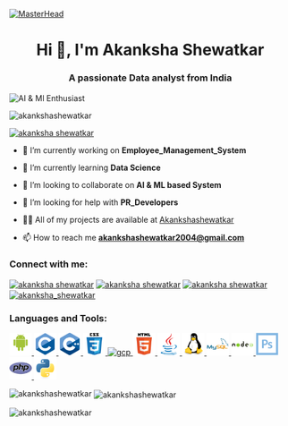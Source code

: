 [![MasterHead](https://forum.vectorworks.net/uploads/monthly_2021_02/sample.gif.415fae3962f032fc47f0c99bceea8135.gif)](https://Akankshashewatkar.io)
<h1 align="center">Hi 👋, I'm Akanksha Shewatkar</h1>
<h3 align="center">A passionate Data analyst from India</h3>
<img align="center" alt="AI & Ml Enthusiast" width"400" src="https://benmcewan.com/newsletter/images/2abb3858-690d-4a8f-aae0-05280d4567a5.gif"> 
<p align="left"> <img src="https://komarev.com/ghpvc/?username=akankshashewatkar&label=Profile%20views&color=0e75b6&style=flat" alt="akankshashewatkar" /> </p>

<p align="left"> <a href="https://twitter.com/akanksha shewatkar" target="blank"><img src="https://img.shields.io/twitter/follow/akanksha shewatkar?logo=twitter&style=for-the-badge" alt="akanksha shewatkar" /></a> </p>

- 🔭 I’m currently working on **Employee_Management_System**

- 🌱 I’m currently learning **Data Science**

- 👯 I’m looking to collaborate on **AI & ML based System**

- 🤝 I’m looking for help with **PR_Developers**

- 👨‍💻 All of my projects are available at [Akankshashewatkar](github)

- 📫 How to reach me **akankshashewatkar2004@gmail.com**

<h3 align="left">Connect with me:</h3>
<p align="left">
<a href="https://twitter.com/akanksha shewatkar" target="blank"><img align="center" src="https://raw.githubusercontent.com/rahuldkjain/github-profile-readme-generator/master/src/images/icons/Social/twitter.svg" alt="akanksha shewatkar" height="30" width="40" /></a>
<a href="https://linkedin.com/in/akanksha shewatkar" target="blank"><img align="center" src="https://raw.githubusercontent.com/rahuldkjain/github-profile-readme-generator/master/src/images/icons/Social/linked-in-alt.svg" alt="akanksha shewatkar" height="30" width="40" /></a>
<a href="https://fb.com/akanksha shewatkar" target="blank"><img align="center" src="https://raw.githubusercontent.com/rahuldkjain/github-profile-readme-generator/master/src/images/icons/Social/facebook.svg" alt="akanksha shewatkar" height="30" width="40" /></a>
<a href="https://instagram.com/akanksha_shewatkar" target="blank"><img align="center" src="https://raw.githubusercontent.com/rahuldkjain/github-profile-readme-generator/master/src/images/icons/Social/instagram.svg" alt="akanksha_shewatkar" height="30" width="40" /></a>
</p>

<h3 align="left">Languages and Tools:</h3>
<p align="left"> <a href="https://developer.android.com" target="_blank" rel="noreferrer"> <img src="https://raw.githubusercontent.com/devicons/devicon/master/icons/android/android-original-wordmark.svg" alt="android" width="40" height="40"/> </a> <a href="https://www.cprogramming.com/" target="_blank" rel="noreferrer"> <img src="https://raw.githubusercontent.com/devicons/devicon/master/icons/c/c-original.svg" alt="c" width="40" height="40"/> </a> <a href="https://www.w3schools.com/cpp/" target="_blank" rel="noreferrer"> <img src="https://raw.githubusercontent.com/devicons/devicon/master/icons/cplusplus/cplusplus-original.svg" alt="cplusplus" width="40" height="40"/> </a> <a href="https://www.w3schools.com/css/" target="_blank" rel="noreferrer"> <img src="https://raw.githubusercontent.com/devicons/devicon/master/icons/css3/css3-original-wordmark.svg" alt="css3" width="40" height="40"/> </a> <a href="https://cloud.google.com" target="_blank" rel="noreferrer"> <img src="https://www.vectorlogo.zone/logos/google_cloud/google_cloud-icon.svg" alt="gcp" width="40" height="40"/> </a> <a href="https://www.w3.org/html/" target="_blank" rel="noreferrer"> <img src="https://raw.githubusercontent.com/devicons/devicon/master/icons/html5/html5-original-wordmark.svg" alt="html5" width="40" height="40"/> </a> <a href="https://www.java.com" target="_blank" rel="noreferrer"> <img src="https://raw.githubusercontent.com/devicons/devicon/master/icons/java/java-original.svg" alt="java" width="40" height="40"/> </a> <a href="https://www.linux.org/" target="_blank" rel="noreferrer"> <img src="https://raw.githubusercontent.com/devicons/devicon/master/icons/linux/linux-original.svg" alt="linux" width="40" height="40"/> </a> <a href="https://www.mysql.com/" target="_blank" rel="noreferrer"> <img src="https://raw.githubusercontent.com/devicons/devicon/master/icons/mysql/mysql-original-wordmark.svg" alt="mysql" width="40" height="40"/> </a> <a href="https://nodejs.org" target="_blank" rel="noreferrer"> <img src="https://raw.githubusercontent.com/devicons/devicon/master/icons/nodejs/nodejs-original-wordmark.svg" alt="nodejs" width="40" height="40"/> </a> <a href="https://www.photoshop.com/en" target="_blank" rel="noreferrer"> <img src="https://raw.githubusercontent.com/devicons/devicon/master/icons/photoshop/photoshop-line.svg" alt="photoshop" width="40" height="40"/> </a> <a href="https://www.php.net" target="_blank" rel="noreferrer"> <img src="https://raw.githubusercontent.com/devicons/devicon/master/icons/php/php-original.svg" alt="php" width="40" height="40"/> </a> <a href="https://www.python.org" target="_blank" rel="noreferrer"> <img src="https://raw.githubusercontent.com/devicons/devicon/master/icons/python/python-original.svg" alt="python" width="40" height="40"/> </a> </p>

<p><img align="left" src="https://github-readme-stats.vercel.app/api/top-langs?username=akankshashewatkar&show_icons=true&locale=en&layout=compact" alt="akankshashewatkar" /></p>

<p>&nbsp;<img align="center" src="https://github-readme-stats.vercel.app/api?username=akankshashewatkar&show_icons=true&locale=en" alt="akankshashewatkar" /></p>

<p><img align="center" src="https://github-readme-streak-stats.herokuapp.com/?user=akankshashewatkar&" alt="akankshashewatkar" /></p>

